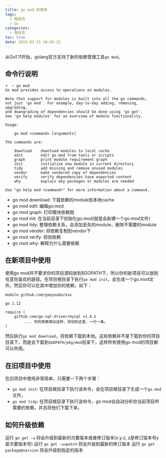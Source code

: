 ```yaml
---
title: go mod 的使用
tags:
  - 程序员
  - Go
categories:
  - 程序员
toc: true
date: 2019-03-15 10:56:22
---
```


从Go1.11开始，golang官方支持了新的依赖管理工具`go mod`。

## 命令行说明
```shell
➜  ~ go mod
Go mod provides access to operations on modules.

Note that support for modules is built into all the go commands,
not just 'go mod'. For example, day-to-day adding, removing, upgrading,
and downgrading of dependencies should be done using 'go get'.
See 'go help modules' for an overview of module functionality.

Usage:

	go mod <command> [arguments]

The commands are:

	download    download modules to local cache
	edit        edit go.mod from tools or scripts
	graph       print module requirement graph
	init        initialize new module in current directory
	tidy        add missing and remove unused modules
	vendor      make vendored copy of dependencies
	verify      verify dependencies have expected content
	why         explain why packages or modules are needed

Use "go help mod <command>" for more information about a command.
```
- go mod download: 下载依赖的module到本地cache
- go mod edit: 编辑go.mod
- go mod graph: 打印模块依赖图
- go mod init: 在当前目录下初始化go.mod(就是会新建一个go.mod文件)
- go mod tidy: 整理依赖关系，会添加丢失的module，删除不需要的module
- go mod vender: 将依赖复制到vendor下
- go mod verify: 校验依赖
- go mod why: 解释为什么需要依赖

## 在新项目中使用

使用go mod并不要求你的项目源码放到$GOPATH下，所以你的新项目可以放到任意你喜欢的路径。在项目根目录下执行`go mod init`，会生成一个go.mod文件。然后你可以在其中增加你的依赖，如下：
```
module github.com/gaoyoubo/xxx

go 1.12

require (
	github.com/go-sql-driver/mysql v1.4.1
        .... 你的依赖类似这样，添加到这里，一行一条。
)
```
然后执行`go mod download`，将依赖下载到本地。这些依赖并不是下载到你的项目目录下，而是会下载到`$GOPATH/pkg/mod`目录下，这样所有使用go mod的项目都可以共用。

## 在旧项目中使用

在旧项目中使用非常简单，只需要一下两个步骤：

- `go mod init`: 在项目根目录下执行该命令，会在项目根目录下生成一个`go.mod`文件。
- `go mod tidy`: 在项目根目录下执行该命令，go mod会自动分析你当前项目所需要的依赖，并且将他们下载下来。

## 如何升级依赖
运行 `go get -u` 将会升级到最新的次要版本或者修订版本(x.y.z, z是修订版本号y是次要版本号)
运行 `go get -u=patch` 将会升级到最新的修订版本
运行 `go get package@version` 将会升级到指定的版本